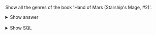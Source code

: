 ﻿Show all the genres of the book 'Hand of Mars (Starship's Mage,  #2)'.

<details>
<summary>Show answer</summary>

science-fiction
fantasy
space
space-opera
magic
war
military-fiction
military-science-fiction
fiction
science-fiction-fantasy
adventure


</details>

<br/>

<details>
<summary>Show SQL</summary>

```sql
SELECT genre
FROM genre g, book_genre bg, book b
WHERE g.id = bg.genre_id AND bg.book_id=b.id
  AND b.title='Hand of Mars (Starship''s Mage,  #2)';
```

</details>

